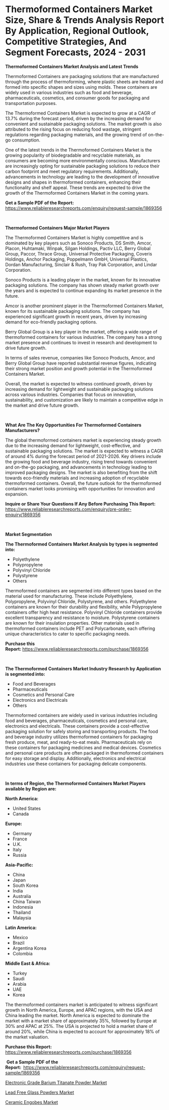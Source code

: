 <p><h1>Thermoformed Containers Market Size, Share & Trends Analysis Report By Application, Regional Outlook, Competitive Strategies, And Segment Forecasts, 2024 - 2031</h1></p><p><strong>Thermoformed Containers Market Analysis and Latest Trends</strong></p>
<p><p>Thermoformed Containers are packaging solutions that are manufactured through the process of thermoforming, where plastic sheets are heated and formed into specific shapes and sizes using molds. These containers are widely used in various industries such as food and beverage, pharmaceuticals, cosmetics, and consumer goods for packaging and transportation purposes.</p><p>The Thermoformed Containers Market is expected to grow at a CAGR of 13.7% during the forecast period, driven by the increasing demand for convenient and sustainable packaging solutions. The market growth is also attributed to the rising focus on reducing food wastage, stringent regulations regarding packaging materials, and the growing trend of on-the-go consumption.</p><p>One of the latest trends in the Thermoformed Containers Market is the growing popularity of biodegradable and recyclable materials, as consumers are becoming more environmentally conscious. Manufacturers are increasingly opting for sustainable packaging solutions to reduce their carbon footprint and meet regulatory requirements. Additionally, advancements in technology are leading to the development of innovative designs and shapes in thermoformed containers, enhancing their functionality and shelf appeal. These trends are expected to drive the growth of the Thermoformed Containers Market in the coming years.</p></p>
<p><strong>Get a Sample PDF of the Report:&nbsp;</strong> <a href="https://www.reliableresearchreports.com/enquiry/request-sample/1869356">https://www.reliableresearchreports.com/enquiry/request-sample/1869356</a></p>
<p>&nbsp;</p>
<p><strong>Thermoformed Containers Major Market Players</strong></p>
<p><p>The Thermoformed Containers Market is highly competitive and is dominated by key players such as Sonoco Products, DS Smith, Amcor, Placon, Huhtamaki, Winpak, Silgan Holdings, Pactiv LLC, Berry Global Group, Paccor, Thrace Group, Universal Protective Packaging, Coveris Holdings, Anchor Packaging, Poppelmann GmbH, Universal Plastics, Dordan Manufacturing, Sinclair & Rush, Tray Pak Corporation, and Lindar Corporation.</p><p>Sonoco Products is a leading player in the market, known for its innovative packaging solutions. The company has shown steady market growth over the years and is expected to continue expanding its market presence in the future.</p><p>Amcor is another prominent player in the Thermoformed Containers Market, known for its sustainable packaging solutions. The company has experienced significant growth in recent years, driven by increasing demand for eco-friendly packaging options.</p><p>Berry Global Group is a key player in the market, offering a wide range of thermoformed containers for various industries. The company has a strong market presence and continues to invest in research and development to drive future growth.</p><p>In terms of sales revenue, companies like Sonoco Products, Amcor, and Berry Global Group have reported substantial revenue figures, indicating their strong market position and growth potential in the Thermoformed Containers Market.</p><p>Overall, the market is expected to witness continued growth, driven by increasing demand for lightweight and sustainable packaging solutions across various industries. Companies that focus on innovation, sustainability, and customization are likely to maintain a competitive edge in the market and drive future growth.</p></p>
<p>&nbsp;</p>
<p><strong>What Are The Key Opportunities For Thermoformed Containers Manufacturers?</strong></p>
<p><p>The global thermoformed containers market is experiencing steady growth due to the increasing demand for lightweight, cost-effective, and sustainable packaging solutions. The market is expected to witness a CAGR of around 4% during the forecast period of 2021-2026. Key drivers include the growing food and beverage industry, rising trend towards convenient and on-the-go packaging, and advancements in technology leading to improved packaging designs. The market is also benefiting from the shift towards eco-friendly materials and increasing adoption of recyclable thermoformed containers. Overall, the future outlook for the thermoformed containers market looks promising with opportunities for innovation and expansion.</p></p>
<p><strong>Inquire or Share Your Questions If Any Before Purchasing This Report:</strong> <a href="https://www.reliableresearchreports.com/enquiry/pre-order-enquiry/1869356">https://www.reliableresearchreports.com/enquiry/pre-order-enquiry/1869356</a></p>
<p>&nbsp;</p>
<p><strong>Market Segmentation</strong></p>
<p><strong>The Thermoformed Containers Market Analysis by types is segmented into:</strong></p>
<p><ul><li>Polyethylene</li><li>Polypropylene</li><li>Polyvinyl Chloride</li><li>Polystyrene</li><li>Others</li></ul></p>
<p><p>Thermoformed containers are segmented into different types based on the material used for manufacturing. These include Polyethylene, Polypropylene, Polyvinyl Chloride, Polystyrene, and others. Polyethylene containers are known for their durability and flexibility, while Polypropylene containers offer high heat resistance. Polyvinyl Chloride containers provide excellent transparency and resistance to moisture. Polystyrene containers are known for their insulation properties. Other materials used in thermoformed containers include PET and Polycarbonate, each offering unique characteristics to cater to specific packaging needs.</p></p>
<p><strong>Purchase this Report:&nbsp;</strong><a href="https://www.reliableresearchreports.com/purchase/1869356">https://www.reliableresearchreports.com/purchase/1869356</a></p>
<p>&nbsp;</p>
<p><strong>The Thermoformed Containers Market Industry Research by Application is segmented into:</strong></p>
<p><ul><li>Food and Beverages</li><li>Pharmaceuticals</li><li>Cosmetics and Personal Care</li><li>Electronics and Electricals</li><li>Others</li></ul></p>
<p><p>Thermoformed containers are widely used in various industries including food and beverages, pharmaceuticals, cosmetics and personal care, electronics and electricals. These containers provide a cost-effective packaging solution for safely storing and transporting products. The food and beverage industry utilizes thermoformed containers for packaging fresh produce, meat, and ready-to-eat meals. Pharmaceuticals rely on these containers for packaging medicines and medical devices. Cosmetics and personal care products are often packaged in thermoformed containers for easy storage and display. Additionally, electronics and electrical industries use these containers for packaging delicate components.</p></p>
<p>&nbsp;</p>
<p><strong>In terms of Region, the Thermoformed Containers Market Players available by Region are:</strong></p>
<p>
    <p> <strong> North America: </strong>
        <ul>
            <li>United States</li>
            <li>Canada</li>
        </ul>
        </p> 
    <p> <strong> Europe: </strong>
        <ul>
            <li>Germany</li>
            <li>France</li>
            <li>U.K.</li>
            <li>Italy</li>
            <li>Russia</li>
        </ul>
        </p> 
    <p> <strong> Asia-Pacific: </strong>
        <ul>
            <li>China</li>
            <li>Japan</li>
            <li>South Korea</li>
            <li>India</li>
            <li>Australia</li>
            <li>China Taiwan</li>
            <li>Indonesia</li>
            <li>Thailand</li>
            <li>Malaysia</li>
        </ul>
        </p> 
    <p> <strong> Latin America: </strong>
        <ul>
            <li>Mexico</li>
            <li>Brazil</li>
            <li>Argentina Korea</li>
            <li>Colombia</li>
        </ul>
        </p> 
    <p> <strong> Middle East & Africa: </strong>
        <ul>
            <li>Turkey</li>
            <li>Saudi</li>
            <li>Arabia</li>
            <li>UAE</li>
            <li>Korea</li>
        </ul>
    </p>
    </p>
<p><p>The thermoformed containers market is anticipated to witness significant growth in North America, Europe, and APAC regions, with the USA and China leading the market. North America is expected to dominate the market with a market share of approximately 35%, followed by Europe at 30% and APAC at 25%. The USA is projected to hold a market share of around 20%, while China is expected to account for approximately 18% of the market valuation.</p></p>
<p><strong>Purchase this Report: </strong><a href="https://www.reliableresearchreports.com/purchase/1869356">https://www.reliableresearchreports.com/purchase/1869356</a></p>
<p>&nbsp;<strong>Get a Sample PDF of the Report:&nbsp;&nbsp;</strong><a href="https://www.reliableresearchreports.com/enquiry/request-sample/1869356">https://www.reliableresearchreports.com/enquiry/request-sample/1869356</a></p>
<p><strong></strong></p>
<p><p><a href="https://view.publitas.com/reportprime-1/global-electronic-grade-barium-titanate-powder-market-by-types-applications-and-major-players-with-regional-growth-rate-analysis-and-development-situation-from-2023-to-2030/">Electronic Grade Barium Titanate Powder Market</a></p><p><a href="https://view.publitas.com/reportprime-1/lead-free-glass-powders-market-a-comprehensive-report-of-its-market-share-growth-trends-2023-2030/">Lead Free Glass Powders Market</a></p><p><a href="https://view.publitas.com/reportprime-1/ceramic-engobes-market-research-report-provides-thorough-industry-overview-which-offers-an-in-depth-analysis-of-product-trends-and-new-market-divisions/">Ceramic Engobes Market</a></p></p>